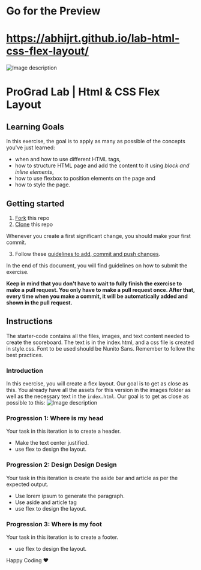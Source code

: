 # Go for the Preview  
# https://abhijrt.github.io/lab-html-css-flex-layout/

![Image description](https://i1.faceprep.in/ProGrad/face-logo-resized.png)

# ProGrad Lab | Html & CSS Flex Layout

## Learning Goals

In this exercise, the goal is to apply as many as possible of the concepts you've just learned:

- when and how to use different HTML tags,
- how to structure HTML page and add the content to it using _block and inline elements_,
- how to use flexbox to position elements on the page and
- how to style the page.

## Getting started

1. [Fork](https://github.com/FACEPrep-ProGrad/lab-html-css-flex-layout.git) this repo
2. [Clone](https://github.com/FACEPrep-ProGrad/lab-html-css-flex-layout.git) this repo

Whenever you create a first significant change, you should make your first commit.

3. Follow these [guidelines to add, commit and push changes](https://github.com/FACEPrep-ProGrad/general-guidelines-labs-project-builders.git).

In the end of this document, you will find guidelines on how to submit the exercise.

**Keep in mind that you don't have to wait to fully finish the exercise to make a pull request. You only have to make a pull request once. After that, every time when you make a commit, it will be automatically added and shown in the pull request.**

## Instructions
The starter-code contains all the files, images, and text content needed to create the scoreboard. 
The text is in the index.html, and a css file is created in style.css. Font to be used should be Nunito Sans. Remember to follow the best practices.

### Introduction

In this exercise, you will create a flex layout. Our goal is to get as close as this. You already have all the assets for this version in the images folder as well as the necessary text in the `index.html`.
Our goal is to get as close as possible to this:
![Image description](https://i1.faceprep.in/ProGrad/flex-2.png)


### Progression 1: Where is my head
Your task in this iteration is to create a header.
- Make the text center justified.
- use flex to design the layout.

### Progression 2: Design Design Design
Your task in this iteration is create the aside bar and article as per the expected output.
- Use lorem ipsum to generate the paragraph.
- Use aside and article tag
- use flex to design the layout.

### Progression 3: Where is my foot 
Your task in this iteration is to create a footer.
- use flex to design the layout.


Happy Coding ❤️

